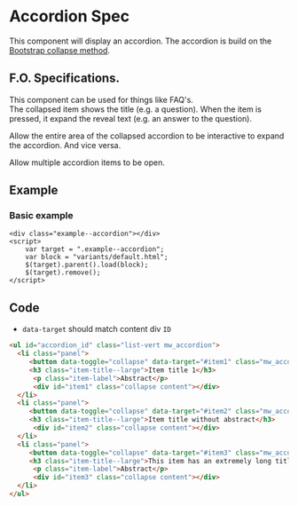 ﻿# Accordion Spec

This component will display an accordion. The accordion is build on the [Bootstrap collapse method](http://v4-alpha.getbootstrap.com/components/collapse/).

## F.O. Specifications.
This component can be used for things like FAQ's.  
The collapsed item shows the title (e.g. a question). When the item is pressed, it expand the reveal text (e.g. an answer to the question).  
  
Allow the entire area of the collapsed accordion to be interactive to expand the accordion. And vice versa.  
  
Allow multiple accordion items to be open.

## Example

### Basic example
```example
<div class="example--accordion"></div>
<script>
	var target = ".example--accordion";
	var block = "variants/default.html";
	$(target).parent().load(block);
	$(target).remove();
</script>
```

## Code
* `data-target` should match content div `ID` 

```html
<ul id="accordion_id" class="list-vert mw_accordion">
  <li class="panel">
     <button data-toggle="collapse" data-target="#item1" class="mw_accordion__toggle collapsed"></button>
     <h3 class="item-title--large">Item title 1</h3>
      <p class="item-label">Abstract</p>
      <div id="item1" class="collapse content"></div>
  </li>
  <li class="panel">
     <button data-toggle="collapse" data-target="#item2" class="mw_accordion__toggle collapsed"></button>
     <h3 class="item-title--large">Item title without abstract</h3>
      <div id="item2" class="collapse content"></div>
  </li>
  <li class="panel">
     <button data-toggle="collapse" data-target="#item3" class="mw_accordion__toggle collapsed"></button>
     <h3 class="item-title--large">This item has an extremely long title. This would never happen in real life, right?</h3>
      <p class="item-label">Abstract</p>
      <div id="item3" class="collapse content"></div>
  </li>
</ul>
```